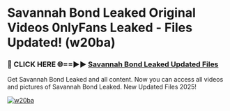 # Savannah Bond Leaked Original Videos 0nlyFans Leaked - Files Updated! (w20ba)

<h3>🔴 CLICK HERE 🌐==►► <a href="https://tinyurl.com/ms9xzufz" rel="nofollow">Savannah Bond Leaked Updated Files</a></h3>

Get Savannah Bond Leaked and all content. Now you can access all videos and pictures of Savannah Bond Leaked. New Updated Files 2025!

[![w20ba](https://i.imgur.com/PQ7UWWw.gif)](https://tinyurl.com/ms9xzufz)
